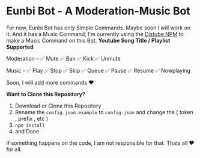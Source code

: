 # Eunbi Bot - A Moderation-Music Bot

For now, Eunbi Bot has only Simple Commands. Maybe soon I will work on it. And it has a Music Command, I'm currently using the [Distube NPM](https://github.com/distubejs) to make a Music Command on this Bot. **Youtube Song Title / Playlist Supported**

Moderation - 
✅ Mute
✅ Ban
✅ Kick
✅ Unmute

Music - 
✅ Play
✅ Stop
✅ Skip
✅ Queue
✅ Pause
✅ Resume
✅ Nowplaying

Soon, I will add more commands ❤️


**Want to Clone this Repository?**
1. Download or Clone this Repository
2. Rename the `config.json.example` to `config.json` and change the ( token , prefix , etc )
3. `npm install`
4. and Done


If something happens on the code, I am not responsible for that. Thats all ❤️ for all.
